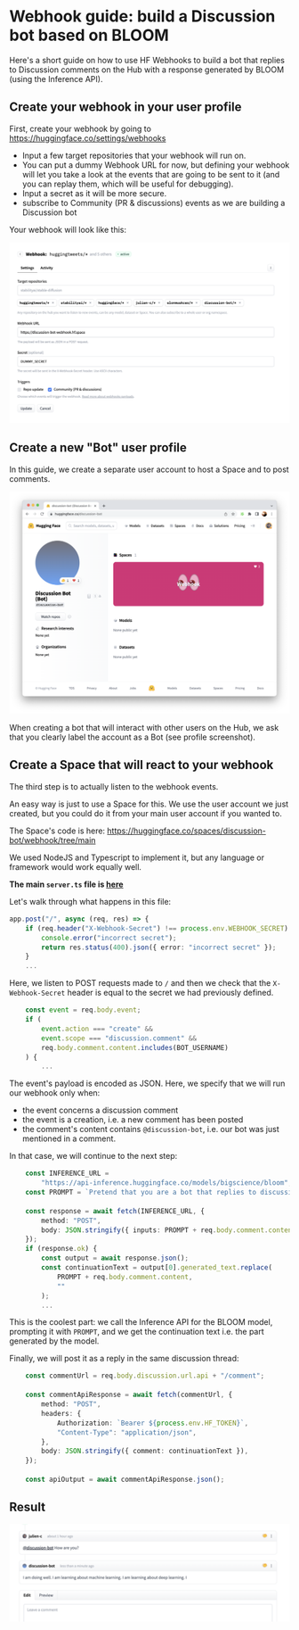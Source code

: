 # Webhook guide: build a Discussion bot based on BLOOM

Here's a short guide on how to use HF Webhooks to build a bot that replies to Discussion comments on the Hub with a response generated by BLOOM (using the Inference API).

## Create your webhook in your user profile

First, create your webhook by going to https://huggingface.co/settings/webhooks

- Input a few target repositories that your webhook will run on.
- You can put a dummy Webhook URL for now, but defining your webhook will let you take a look at the events that are going to be sent to it (and you can replay them, which will be useful for debugging).
- Input a secret as it will be more secure.
- subscribe to Community (PR & discussions) events as we are building a Discussion bot

Your webhook will look like this:

![webhook-creation](../assets/webhook-creation.png)

## Create a new "Bot" user profile

In this guide, we create a separate user account to host a Space and to post comments.

![discussion-bot-profile](../assets/discussion-bot-profile.png)

<Tip>
	When creating a bot that will interact with other users on the Hub, we ask that you clearly label the account as a Bot (see profile screenshot).
</Tip>

## Create a Space that will react to your webhook

The third step is to actually listen to the webhook events.

An easy way is just to use a Space for this. We use the user account we just created, but you could do it from your main user account if you wanted to.

The Space's code is here: https://huggingface.co/spaces/discussion-bot/webhook/tree/main

We used NodeJS and Typescript to implement it, but any language or framework would work equally well.

**The main `server.ts` file is [here](https://huggingface.co/spaces/discussion-bot/webhook/blob/main/server.ts)**

Let's walk through what happens in this file:

```ts
app.post("/", async (req, res) => {
	if (req.header("X-Webhook-Secret") !== process.env.WEBHOOK_SECRET) {
		console.error("incorrect secret");
		return res.status(400).json({ error: "incorrect secret" });
	}
	...
```

Here, we listen to POST requests made to `/` and then we check that the `X-Webhook-Secret` header is equal to the secret we had previously defined.


```ts
	const event = req.body.event;
	if (
		event.action === "create" &&
		event.scope === "discussion.comment" &&
		req.body.comment.content.includes(BOT_USERNAME)
	) {
		...
```



The event's payload is encoded as JSON. Here, we specify that we will run our webhook only when:
- the event concerns a discussion comment
- the event is a creation, i.e. a new comment has been posted
- the comment's content contains `@discussion-bot`, i.e. our bot was just mentioned in a comment.

In that case, we will continue to the next step:

```ts
	const INFERENCE_URL =
		"https://api-inference.huggingface.co/models/bigscience/bloom";
	const PROMPT = `Pretend that you are a bot that replies to discussions about machine learning, and reply to the following comment:\n`;

	const response = await fetch(INFERENCE_URL, {
		method: "POST",
		body: JSON.stringify({ inputs: PROMPT + req.body.comment.content }),
	});
	if (response.ok) {
		const output = await response.json();
		const continuationText = output[0].generated_text.replace(
			PROMPT + req.body.comment.content,
			""
		);
		...
```

This is the coolest part: we call the Inference API for the BLOOM model, prompting it with `PROMPT`, and we get the continuation text i.e. the part generated by the model.

Finally, we will post it as a reply in the same discussion thread:

```ts
	const commentUrl = req.body.discussion.url.api + "/comment";

	const commentApiResponse = await fetch(commentUrl, {
		method: "POST",
		headers: {
			Authorization: `Bearer ${process.env.HF_TOKEN}`,
			"Content-Type": "application/json",
		},
		body: JSON.stringify({ comment: continuationText }),
	});

	const apiOutput = await commentApiResponse.json();
```

## Result

![discussion-result](../assets/discussion-result.png)